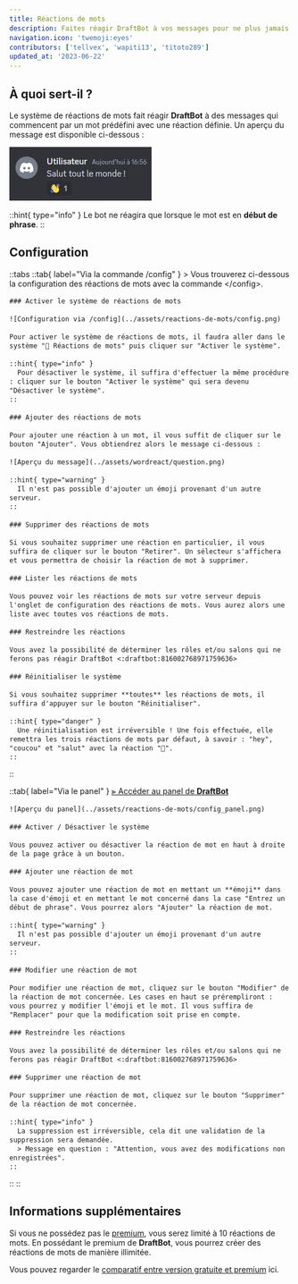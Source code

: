 ```yaml
---
title: Réactions de mots
description: Faites réagir DraftBot à vos messages pour ne plus jamais vous sentir seul.
navigation.icon: 'twemoji:eyes'
contributors: ['tellvex', 'wapiti13', 'titoto289']
updated_at: '2023-06-22'
---
```


## À quoi sert-il ?

Le système de réactions de mots fait réagir **DraftBot** à des messages qui commencent par un mot prédéfini avec une réaction définie. Un aperçu du message est disponible ci-dessous :

![Aperçu du système](../assets/wordreact/view_wordreact.jpg)

::hint{ type="info" }
  Le bot ne réagira que lorsque le mot est en **début de phrase**.
::

## Configuration

::tabs
  ::tab{ label="Via la commande /config" }
    > Vous trouverez ci-dessous la configuration des réactions de mots avec la commande \</config>.

    ### Activer le système de réactions de mots

    ![Configuration via /config](../assets/reactions-de-mots/config.png)

    Pour activer le système de réactions de mots, il faudra aller dans le système "👀 Réactions de mots" puis cliquer sur "Activer le système".

    ::hint{ type="info" }
      Pour désactiver le système, il suffira d'effectuer la même procédure : cliquer sur le bouton "Activer le système" qui sera devenu "Désactiver le système".
    ::

    ### Ajouter des réactions de mots

    Pour ajouter une réaction à un mot, il vous suffit de cliquer sur le bouton "Ajouter". Vous obtiendrez alors le message ci-dessous :

    ![Aperçu du message](../assets/wordreact/question.png)

    ::hint{ type="warning" }
      Il n'est pas possible d'ajouter un émoji provenant d'un autre serveur.
    ::

    ### Supprimer des réactions de mots

    Si vous souhaitez supprimer une réaction en particulier, il vous suffira de cliquer sur le bouton "Retirer". Un sélecteur s'affichera et vous permettra de choisir la réaction de mot à supprimer.

    ### Lister les réactions de mots

    Vous pouvez voir les réactions de mots sur votre serveur depuis l'onglet de configuration des réactions de mots. Vous aurez alors une liste avec toutes vos réactions de mots.

    ### Restreindre les réactions

    Vous avez la possibilité de déterminer les rôles et/ou salons qui ne ferons pas réagir DraftBot <:draftbot:816002768971759636>

    ### Réinitialiser le système

    Si vous souhaitez supprimer **toutes** les réactions de mots, il suffira d'appuyer sur le bouton "Réinitialiser".

    ::hint{ type="danger" }
      Une réinitialisation est irréversible ! Une fois effectuée, elle remettra les trois réactions de mots par défaut, à savoir : "hey", "coucou" et "salut" avec la réaction "👋".
    ::
  ::

  ::tab{ label="Via le panel" }
    [⫸ Accéder au panel de **DraftBot**](/dashboard/first/words-reactions)

    ![Aperçu du panel](../assets/reactions-de-mots/config_panel.png)

    ### Activer / Désactiver le système

    Vous pouvez activer ou désactiver la réaction de mot en haut à droite de la page grâce à un bouton.

    ### Ajouter une réaction de mot

    Vous pouvez ajouter une réaction de mot en mettant un **émoji** dans la case d'émoji et en mettant le mot concerné dans la case "Entrez un début de phrase". Vous pourrez alors "Ajouter" la réaction de mot.

    ::hint{ type="warning" }
      Il n'est pas possible d'ajouter un émoji provenant d'un autre serveur.
    ::

    ### Modifier une réaction de mot

    Pour modifier une réaction de mot, cliquez sur le bouton "Modifier" de la réaction de mot concernée. Les cases en haut se prérempliront : vous pourrez y modifier l'émoji et le mot. Il vous suffira de "Remplacer" pour que la modification soit prise en compte.

    ### Restreindre les réactions

    Vous avez la possibilité de déterminer les rôles et/ou salons qui ne ferons pas réagir DraftBot <:draftbot:816002768971759636>

    ### Supprimer une réaction de mot

    Pour supprimer une réaction de mot, cliquez sur le bouton "Supprimer" de la réaction de mot concernée.

    ::hint{ type="info" }
      La suppression est irréversible, cela dit une validation de la suppression sera demandée.
      > Message en question : "Attention, vous avez des modifications non enregistrées".
    ::
  ::
::

## Informations supplémentaires

Si vous ne possédez pas le [premium](/premium), vous serez limité à 10 réactions de mots. En possédant le premium de **DraftBot**, vous pourrez créer des réactions de mots de manière illimitée.

Vous pouvez regarder le [comparatif entre version gratuite et premium](/premium#diff) ici.




